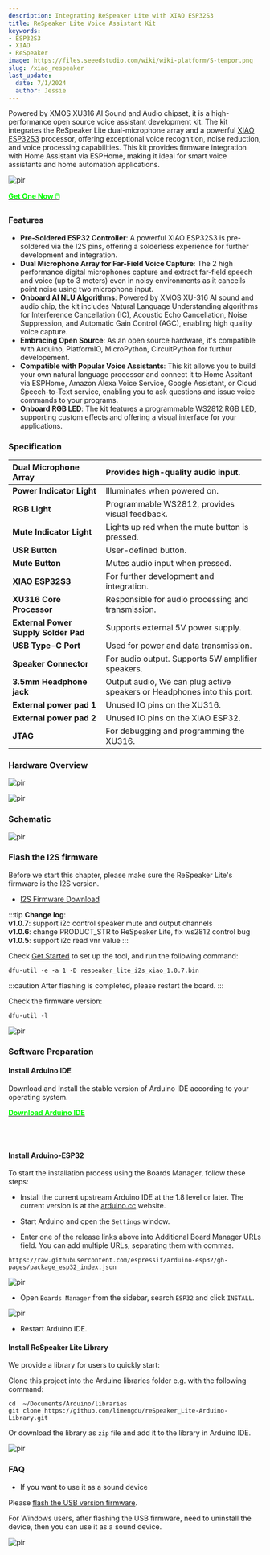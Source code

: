 ```yaml
---
description: Integrating ReSpeaker Lite with XIAO ESP32S3
title: ReSpeaker Lite Voice Assistant Kit
keywords:
- ESP32S3
- XIAO
- ReSpeaker
image: https://files.seeedstudio.com/wiki/wiki-platform/S-tempor.png
slug: /xiao_respeaker
last_update:
  date: 7/1/2024
  author: Jessie
---
```




Powered by XMOS XU316 AI Sound and Audio chipset, it is a high-performance open source voice assistant development kit. The kit integrates the ReSpeaker Lite dual-microphone array and a powerful [XIAO ESP32S3](https://www.seeedstudio.com/XIAO-ESP32S3-p-5627.html) processor, offering exceptional voice recognition, noise reduction, and voice processing capabilities. This kit provides firmware integration with Home Assistant via ESPHome, making it ideal for smart voice assistants and home automation applications. 


<p style={{textAlign: 'center'}}><img src="https://files.seeedstudio.com/wiki/SenseCAP/respeaker/xiao-res.png" alt="pir" width={600} height="auto" /></p>


<div class="get_one_now_container" style={{textAlign: 'center'}}>
    <a class="get_one_now_item" href="https://www.seeedstudio.com/ReSpeaker-Lite-Voice-Assistant-Kit-p-5929.html">
            <strong><span><font color={'FFFFFF'} size={"4"}> Get One Now 🖱️</font></span></strong>
    </a>
</div>

### Features 

* **Pre-Soldered ESP32 Controller**: A powerful XIAO ESP32S3 is pre-soldered via the I2S pins, offering a solderless experience for further development and integration.
* **Dual Microphone Array for Far-Field Voice Capture**: The 2 high performance digital microphones capture and extract far-field speech and voice (up to 3 meters) even in noisy environments as it cancells point noise using two microphone input.
* **Onboard AI NLU Algorithms**: Powered by XMOS XU-316 AI sound and audio chip, the kit includes Natural Language Understanding algorithms for Interference Cancellation (IC)​, Acoustic Echo Cancellation, Noise Suppression, and Automatic Gain Control (AGC), enabling high quality voice capture.
* **Embracing Open Source**: As an open source hardware, it's compatible with Arduino, PlatformIO, MicroPython, CircuitPython for furthur developement.
* **Compatible with Popular Voice Assistants**: This kit allows you to build your own natural language processor and connect it to Home Assitant via ESPHome, Amazon Alexa Voice Service, Google Assistant, or Cloud Speech-to-Text service, enabling you to ask questions and issue voice commands to your programs.
* **Onboard RGB LED**: The kit features a programmable WS2812 RGB LED, supporting custom effects and offering a visual interface for your applications.


### Specification

|**Dual Microphone Array**|Provides high-quality audio input.|
| :- | :- |
|**Power Indicator Light**|Illuminates when powered on.|
|**RGB Light**|Programmable WS2812, provides visual feedback.|
|**Mute Indicator Light**|Lights up red when the mute button is pressed.|
|**USR Button**|User-defined button.|
|**Mute Button**|Mutes audio input when pressed.|
|[**XIAO ESP32S3**](https://www.seeedstudio.com/XIAO-ESP32S3-p-5627.html)|For further development and integration.|
|**XU316 Core Processor**|Responsible for audio processing and transmission.|
|**External Power Supply Solder Pad**|Supports external 5V power supply.|
|**USB Type-C Port**|Used for power and data transmission.|
|**Speaker Connector**|For audio output. Supports 5W amplifier speakers.|
|**3.5mm Headphone jack**|Output audio, We can plug active speakers or Headphones into this port.|
|**External power pad 1** |Unused IO pins on the XU316.|
|**External power pad 2**|Unused IO pins on the XIAO ESP32.|
|**JTAG**|For debugging and programming the XU316.|



### Hardware Overview

<p style={{textAlign: 'center'}}><img src="https://files.seeedstudio.com/wiki/SenseCAP/respeaker/front.png" alt="pir" width={800} height="auto" /></p>
<p style={{textAlign: 'center'}}><img src="https://files.seeedstudio.com/wiki/SenseCAP/respeaker/back.png" alt="pir" width={800} height="auto" /></p>

### Schematic

<p style={{textAlign: 'center'}}><img src="https://files.seeedstudio.com/wiki/SenseCAP/respeaker/respeaker_lite_v1.0_sch_1.png" alt="pir" width={800} height="auto" /></p>



### Flash the I2S firmware


Before we start this chapter, please make sure the ReSpeaker Lite's firmware is the I2S version.


* [I2S Firmware Download](https://files.seeedstudio.com/wiki/SenseCAP/respeaker/respeaker_lite_i2s_xiao_1.0.7.bin)

:::tip
**Change log**:<br/>
**v1.0.7**: support i2c control speaker mute and output channels<br/>
**v1.0.6**: change PRODUCT_STR to ReSpeaker Lite, fix ws2812 control bug<br/>
**v1.0.5**: support i2c read vnr value
:::


Check [Get Started](https://wiki.seeedstudio.com/reSpeaker_usb_v3/#update-firmware) to set up the tool, and run the following command:

```
dfu-util -e -a 1 -D respeaker_lite_i2s_xiao_1.0.7.bin
```

:::caution
After flashing is completed, please restart the board.
:::

Check the firmware version:

```
dfu-util -l
```

<p style={{textAlign: 'center'}}><img src="https://files.seeedstudio.com/wiki/SenseCAP/respeaker/check-ver.png" alt="pir" width={600} height="auto" /></p>



### Software Preparation

#### Install Arduino IDE

 Download and Install the stable version of Arduino IDE according to your operating system.

 <div class="download_arduino_container" style={{textAlign: 'center'}}>
    <a class="download_arduino_item" href="https://www.arduino.cc/en/software"><strong><span><font color={'FFFFFF'} size={"4"}>Download Arduino IDE</font></span></strong>
    </a>
 </div>

 <br></br>


#### Install Arduino-ESP32

To start the installation process using the Boards Manager, follow these steps:

* Install the current upstream Arduino IDE at the 1.8 level or later. The current version is at the [arduino.cc](https://www.arduino.cc/en/Main/Software) website.

* Start Arduino and open the `Settings` window.


* Enter one of the release links above into Additional Board Manager URLs field. You can add multiple URLs, separating them with commas.

```
https://raw.githubusercontent.com/espressif/arduino-esp32/gh-pages/package_esp32_index.json
```

<p style={{textAlign: 'center'}}><img src="https://files.seeedstudio.com/wiki/SenseCAP/respeaker/preference.png" alt="pir" width={800} height="auto" /></p>


* Open `Boards Manager` from the sidebar, search `ESP32` and click `INSTALL`.


<p style={{textAlign: 'center'}}><img src="https://files.seeedstudio.com/wiki/SenseCAP/respeaker/install-board.png" alt="pir" width={800} height="auto" /></p>


* Restart Arduino IDE.


#### Install ReSpeaker Lite Library


We provide a library for users to quickly start:

Clone this project into the Arduino libraries folder e.g. with the following command:

```
cd  ~/Documents/Arduino/libraries
git clone https://github.com/limengdu/reSpeaker_Lite-Arduino-Library.git
```

Or download the library as `zip` file and add it to the library in Arduino IDE.

<p style={{textAlign: 'center'}}><img src="https://files.seeedstudio.com/wiki/SenseCAP/respeaker/add-lib.png" alt="pir" width={600} height="auto" /></p>





### FAQ

* If you want to use it as a sound device

 Please [flash the USB version firmware](https://wiki.seeedstudio.com/reSpeaker_usb_v3/#flash-firmware).
 
 For Windows users, after flashing the USB firmware, need to uninstall the device, then you can use it as a sound device.

<p style={{textAlign: 'center'}}><img src="https://files.seeedstudio.com/wiki/SenseCAP/respeaker/uninstall.png" alt="pir" width={600} height="auto" /></p>


